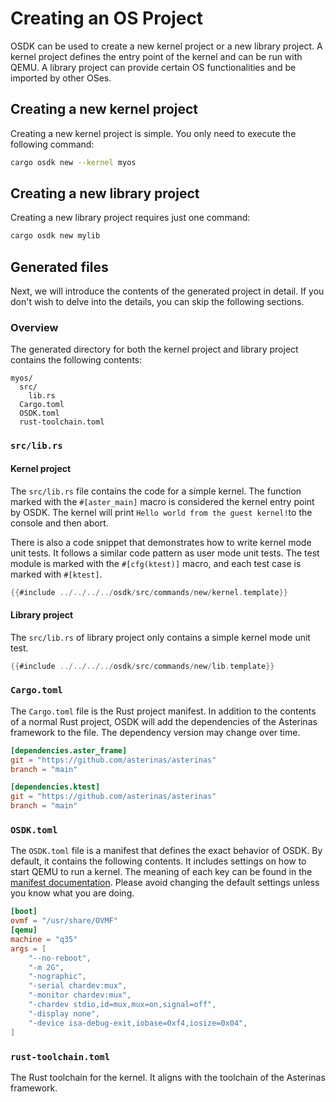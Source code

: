 # Creating an OS Project

OSDK can be used to create a new kernel project
or a new library project.
A kernel project defines the entry point of the kernel
and can be run with QEMU.
A library project can provide certain OS functionalities
and be imported by other OSes.

## Creating a new kernel project

Creating a new kernel project is simple.
You only need to execute the following command:

```bash
cargo osdk new --kernel myos
```

## Creating a new library project

Creating a new library project requires just one command:

```bash
cargo osdk new mylib
```

## Generated files

Next, we will introduce 
the contents of the generated project in detail.
If you don't wish to delve into the details,
you can skip the following sections.

### Overview

The generated directory
for both the kernel project and library project
contains the following contents:

```text
myos/
  src/
    lib.rs
  Cargo.toml
  OSDK.toml
  rust-toolchain.toml
```

### `src/lib.rs`

#### Kernel project

The `src/lib.rs` file contains the code for a simple kernel.
The function marked with the `#[aster_main]` macro
is considered the kernel entry point by OSDK.
The kernel 
will print `Hello world from the guest kernel!`to the console 
and then abort.

There is also a code snippet that demonstrates
how to write kernel mode unit tests.
It follows a similar code pattern as user mode unit tests.
The test module is marked with the `#[cfg(ktest)]` macro,
and each test case is marked with `#[ktest]`.

```rust
{{#include ../../../../osdk/src/commands/new/kernel.template}}
```

#### Library project

The `src/lib.rs` of library project only contains
a simple kernel mode unit test.

```rust
{{#include ../../../../osdk/src/commands/new/lib.template}}
```

### `Cargo.toml`

The `Cargo.toml` file is the Rust project manifest.
In addition to the contents of a normal Rust project,
OSDK will add the dependencies of the Asterinas framework to the file.
The dependency version may change over time.

```toml
[dependencies.aster_frame]
git = "https://github.com/asterinas/asterinas"
branch = "main"

[dependencies.ktest]
git = "https://github.com/asterinas/asterinas"
branch = "main"
```

### `OSDK.toml`

The `OSDK.toml` file is a manifest
that defines the exact behavior of OSDK.
By default, it contains the following contents.
It includes settings on how to start QEMU to run a kernel.
The meaning of each key can be found
in the [manifest documentation](../reference/manifest.md).
Please avoid changing the default settings
unless you know what you are doing.

```toml
[boot]
ovmf = "/usr/share/OVMF"
[qemu]
machine = "q35"
args = [
    "--no-reboot",
    "-m 2G",
    "-nographic",
    "-serial chardev:mux",
    "-monitor chardev:mux",
    "-chardev stdio,id=mux,mux=on,signal=off",
    "-display none",
    "-device isa-debug-exit,iobase=0xf4,iosize=0x04",
]
```

### `rust-toolchain.toml`

The Rust toolchain for the kernel.
It aligns with the toolchain of the Asterinas framework.
